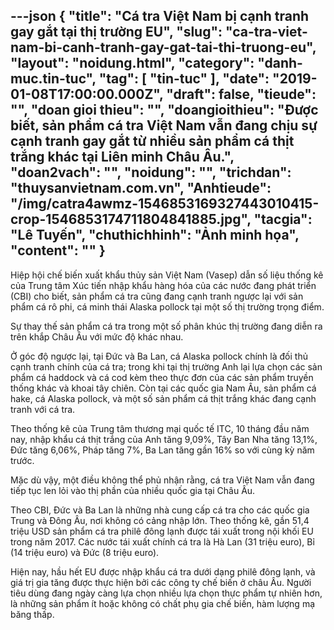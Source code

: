 ---json
{
    "title": "Cá tra Việt Nam bị cạnh tranh gay gắt tại thị trường EU",
    "slug": "ca-tra-viet-nam-bi-canh-tranh-gay-gat-tai-thi-truong-eu",
    "layout": "noidung.html",
    "category": "danh-muc.tin-tuc",
    "tag": [
        "tin-tuc"
    ],
    "date": "2019-01-08T17:00:00.000Z",
    "draft": false,
    "tieude": "",
    "doan gioi thieu": "",
    "doangioithieu": "Được biết, sản phẩm cá tra Việt Nam vẫn đang chịu sự cạnh tranh gay gắt từ nhiều sản phẩm cá thịt trắng khác tại Liên minh Châu Âu.",
    "doan2vach": "",
    "noidung": "",
    "trichdan": "thuysanvietnam.com.vn",
    "Anhtieude": "/img/catra4awmz-1546853169327443010415-crop-1546853174711804841885.jpg",
    "tacgia": "Lê Tuyến",
    "chuthichhinh": "Ảnh minh họa",
    "__content__": ""
}
---
<p>Hiệp hội chế biến xuất khẩu thủy sản Việt Nam (Vasep) dẫn số liệu thống k&ecirc; của Trung t&acirc;m X&uacute;c tiến nhập khẩu h&agrave;ng h&oacute;a của c&aacute;c nước đang ph&aacute;t triển (CBI) cho biết, sản phẩm c&aacute; tra cũng đang cạnh tranh ngược lại với sản phẩm c&aacute; r&ocirc; phi, c&aacute;&nbsp;minh&nbsp;th&aacute;i Alaska&nbsp;pollock&nbsp;tại một số thị trường trọng điểm.</p>

<p>Sự thay thế sản phẩm c&aacute; tra trong một số ph&acirc;n kh&uacute;c thị trường đang diễn ra tr&ecirc;n khắp Ch&acirc;u &Acirc;u với mức độ kh&aacute;c nhau.</p>

<p>Ở g&oacute;c độ ngược lại, tại Đức v&agrave; Ba Lan, c&aacute; Alaska&nbsp;pollock&nbsp;ch&iacute;nh l&agrave; đối thủ cạnh tranh ch&iacute;nh của c&aacute; tra; trong khi tại thị trường Anh lại lựa chọn c&aacute;c sản phẩm c&aacute; haddock v&agrave; c&aacute; cod k&egrave;m theo thực đơn của c&aacute;c sản phẩm truyền thống kh&aacute;c v&agrave; khoai t&acirc;y chi&ecirc;n. C&ograve;n tại c&aacute;c quốc gia Nam &Acirc;u, sản phẩm c&aacute; hake, c&aacute; Alaska pollock, v&agrave; một số sản phẩm c&aacute; thịt trắng kh&aacute;c đang cạnh tranh với c&aacute; tra.</p>

<p>Theo thống k&ecirc; của Trung t&acirc;m thương mại quốc tế ITC, 10 th&aacute;ng đầu năm nay, nhập khẩu c&aacute; thịt trắng của Anh tăng 9,09%, T&acirc;y Ban Nha tăng 13,1%, Đức tăng 6,06%, Ph&aacute;p tăng 7%, Ba Lan tăng gần 16% so với c&ugrave;ng kỳ năm trước.</p>

<p>Mặc d&ugrave; vậy, một điều kh&ocirc;ng thể phủ nhận rằng, c&aacute; tra Việt Nam vẫn đang tiếp tục len lỏi v&agrave;o thị phần của nhiều quốc gia tại Ch&acirc;u &Acirc;u.</p>

<p>Theo CBI, Đức v&agrave; Ba Lan l&agrave; những nh&agrave; cung cấp c&aacute; tra cho c&aacute;c quốc gia Trung v&agrave; Đ&ocirc;ng &Acirc;u, nơi kh&ocirc;ng c&oacute; cảng nhập lớn. Theo thống k&ecirc;, gần 51,4 triệu USD sản phẩm c&aacute; tra&nbsp;phil&ecirc;&nbsp;đ&ocirc;ng lạnh được t&aacute;i xuất trong nội khối EU trong năm 2017. C&aacute;c nước t&aacute;i xuất ch&iacute;nh c&aacute; tra l&agrave; H&agrave; Lan (31 triệu euro), Bỉ (14 triệu euro) v&agrave; Đức (8 triệu euro).</p>

<p>Hiện nay, hầu hết EU được nhập khẩu c&aacute; tra dưới dạng&nbsp;phil&ecirc;&nbsp;đ&ocirc;ng lạnh, v&agrave; gi&aacute; trị gia tăng được thực hiện bởi c&aacute;c c&ocirc;ng ty chế biến ở ch&acirc;u &Acirc;u. Người ti&ecirc;u d&ugrave;ng đang ng&agrave;y c&agrave;ng lựa chọn nhiều lựa chọn thực phẩm tự nhi&ecirc;n hơn, l&agrave; những sản phẩm &iacute;t hoặc kh&ocirc;ng c&oacute; chất phụ gia chế biến, h&agrave;m lượng mạ băng thấp.</p>
